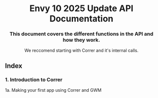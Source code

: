 <div align="center">
<h1>Envy 10 2025 Update API Documentation</h1>
<h3>This document covers the different functions in the API and how they work.</h3>
<p>We reccomend starting with Correr and it's internal calls.</p>
</div>
<h2>Index</h2>
<h3>1. Introduction to Correr</h3>
<a>1a. Making your first app using Correr and GWM</a>